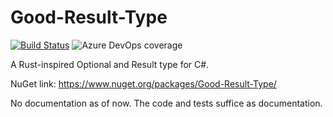 # Good-Result-Type
[![Build Status](https://dev.azure.com/alexanderlmschmid/Good%20Result%20Type/_apis/build/status/AlexLeoSchmid.Good-Result-Type?branchName=master)](https://dev.azure.com/alexanderlmschmid/Good%20Result%20Type/_build/latest?definitionId=1&branchName=master)
![Azure DevOps coverage](https://img.shields.io/azure-devops/coverage/alexanderlmschmid/Good%20Result%20Type/1)

A Rust-inspired Optional and Result type for C#.

NuGet link: https://www.nuget.org/packages/Good-Result-Type/

No documentation as of now. The code and tests suffice as documentation.
